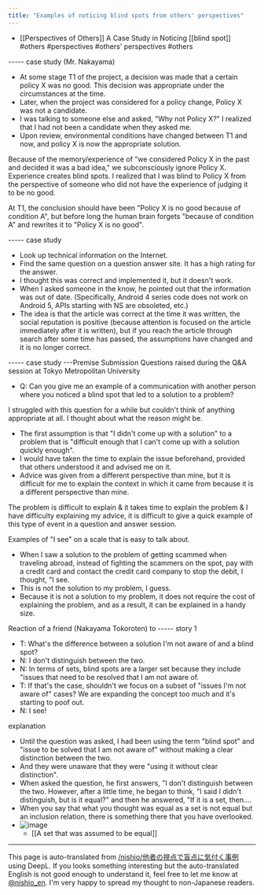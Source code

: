 ```yaml
---
title: "Examples of noticing blind spots from others' perspectives"
---
```


- [[Perspectives of Others]] A Case Study in Noticing [[blind spot]] #others #perspectives #others' perspectives #others

----- case study (Mr. Nakayama)

- At some stage T1 of the project, a decision was made that a certain policy X was no good. This decision was appropriate under the circumstances at the time.
- Later, when the project was considered for a policy change, Policy X was not a candidate.
- I was talking to someone else and asked, "Why not Policy X?" I realized that I had not been a candidate when they asked me.
- Upon review, environmental conditions have changed between T1 and now, and policy X is now the appropriate solution.

Because of the memory/experience of "we considered Policy X in the past and decided it was a bad idea," we subconsciously ignore Policy X. Experience creates blind spots. I realized that I was blind to Policy X from the perspective of someone who did not have the experience of judging it to be no good.

At T1, the conclusion should have been "Policy X is no good because of condition A", but before long the human brain forgets "because of condition A" and rewrites it to "Policy X is no good".

----- case study
- Look up technical information on the Internet.
- Find the same question on a question answer site. It has a high rating for the answer.
- I thought this was correct and implemented it, but it doesn't work.
- When I asked someone in the know, he pointed out that the information was out of date. (Specifically, Android 4 series code does not work on Android 5, APIs starting with NS are obsoleted, etc.)
- The idea is that the article was correct at the time it was written, the social reputation is positive (because attention is focused on the article immediately after it is written), but if you reach the article through search after some time has passed, the assumptions have changed and it is no longer correct.

----- case study
---Premise Submission
Questions raised during the Q&A session at Tokyo Metropolitan University
- Q: Can you give me an example of a communication with another person where you noticed a blind spot that led to a solution to a problem?

I struggled with this question for a while but couldn't think of anything appropriate at all. I thought about what the reason might be.
- The first assumption is that "I didn't come up with a solution" to a problem that is "difficult enough that I can't come up with a solution quickly enough".
- I would have taken the time to explain the issue beforehand, provided that others understood it and advised me on it.
- Advice was given from a different perspective than mine, but it is difficult for me to explain the context in which it came from because it is a different perspective than mine.

The problem is difficult to explain & it takes time to explain the problem & I have difficulty explaining my advice, it is difficult to give a quick example of this type of event in a question and answer session.

Examples of "I see" on a scale that is easy to talk about.
- When I saw a solution to the problem of getting scammed when traveling abroad, instead of fighting the scammers on the spot, pay with a credit card and contact the credit card company to stop the debit, I thought, "I see.
- This is not the solution to my problem, I guess.
- Because it is not a solution to my problem, it does not require the cost of explaining the problem, and as a result, it can be explained in a handy size.

Reaction of a friend (Nakayama Tokoroten) to ----- story 1
- T: What's the difference between a solution I'm not aware of and a blind spot?
- N: I don't distinguish between the two.
- N: In terms of sets, blind spots are a larger set because they include "issues that need to be resolved that I am not aware of.
- T: If that's the case, shouldn't we focus on a subset of "issues I'm not aware of" cases? We are expanding the concept too much and it's starting to poof out.
- N: I see!

explanation
- Until the question was asked, I had been using the term "blind spot" and "issue to be solved that I am not aware of" without making a clear distinction between the two.
- And they were unaware that they were "using it without clear distinction".
- When asked the question, he first answers, "I don't distinguish between the two. However, after a little time, he began to think, "I said I didn't distinguish, but is it equal?" and then he answered, "If it is a set, then....
- When you say that what you thought was equal as a set is not equal but an inclusion relation, there is something there that you have overlooked.
- ![image](https://gyazo.com/b9ec5ab820057c5b8404704a145177d8/thumb/1000)
    - [[A set that was assumed to be equal]]

---
This page is auto-translated from [/nishio/他者の視点で盲点に気付く事例](https://scrapbox.io/nishio/他者の視点で盲点に気付く事例) using DeepL. If you looks something interesting but the auto-translated English is not good enough to understand it, feel free to let me know at [@nishio_en](https://twitter.com/nishio_en). I'm very happy to spread my thought to non-Japanese readers.